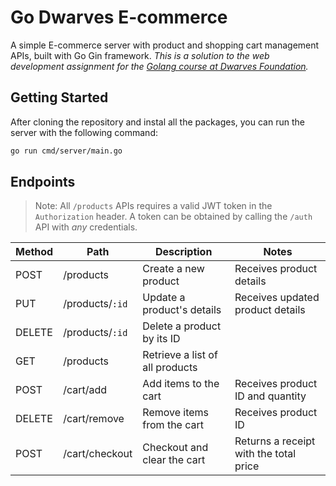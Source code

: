 # Go Dwarves E-commerce

A simple E-commerce server with product and shopping cart management APIs, built with Go Gin framework. *This is a solution to the web development assignment for the [Golang course at Dwarves Foundation](https://github.com/minhlong149/go-dwarves-assignment).*

## Getting Started

After cloning the repository and instal all the packages, you can run the server with the following command:

```bash
go run cmd/server/main.go
```

## Endpoints

> Note: All `/products` APIs requires a valid JWT token in the `Authorization` header.
> A token can be obtained by calling the `/auth` API with *any* credentials.

| Method | Path            | Description                     | Notes                                  |
| ------ | --------------- | ------------------------------- | -------------------------------------- |
| POST   | /products       | Create a new product            | Receives product details               |
| PUT    | /products/`:id` | Update a product's details      | Receives updated product details       |
| DELETE | /products/`:id` | Delete a product by its ID      |                                        |
| GET    | /products       | Retrieve a list of all products |                                        |
| POST   | /cart/add       | Add items to the cart           | Receives product ID and quantity       |
| DELETE | /cart/remove    | Remove items from the cart      | Receives product ID                    |
| POST   | /cart/checkout  | Checkout and clear the cart     | Returns a receipt with the total price |
